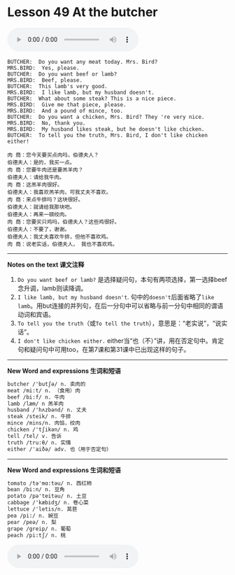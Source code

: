 # Lesson 49 At the butcher

​<audio id="audio" controls="" loop="loop">
    <source id="mp3" src="https://online1.tingclass.net/lesson/shi0529/0000/16/49.mp3"> 
</audio>

```
BUTCHER:  Do you want any meat today. Mrs. Bird?
MRS.BIRD:  Yes, please.
BUTCHER:  Do you want beef or lamb?
MRS.BIRD:  Beef, please.
BUTCHER:  This lamb's very good.
MRS.BIRD:  I like lamb, but my husband doesn't.
BUTCHER:  What about some steak? This is a nice piece.
MRS.BIRD:  Give me that piece, please.
MRS.BIRD:  And a pound of mince, too.
BUTCHER:  Do you want a chicken, Mrs. Bird? They 're very nice.
MRS.BIRD:  No, thank you.
MRS.BIRD:  My husband likes steak, but he doesn't like chicken.
BUTCHER:  To tell you the truth, Mrs. Bird, I don't like chicken either!

肉 商：您今天要买点肉吗，伯德夫人？
伯德夫人：是的，我买一点。
肉 商：您要牛肉还是要羔羊肉？
伯德夫人：请给我牛肉。
肉 商：这羔羊肉很好。
伯德夫人：我喜欢羔羊肉，可我丈夫不喜欢。
肉 商：来点牛排吗？这块很好。
伯德夫人：就请给我那块吧。
伯德夫人：再来一磅绞肉。
肉 商：您要买只鸡吗，伯德夫人？这些鸡很好。
伯德夫人：不要了，谢谢。
伯德夫人：我丈夫喜欢牛排，但他不喜欢鸡。
肉 商：说老实话，伯德夫人， 我也不喜欢鸡。
```

------------
**Notes on the text 课文注释**
1. `Do you want beef or lamb?` 是选择疑问句，本句有两项选择，第一选择beef念升调，lamb则读降调。
2. `I like lamb, but my husband doesn't`. 句中的`doesn't`后面省略了`like lamb`。用but连接的并列句，在后一分句中可以省略与前一分句中相同的谓语动词和宾语。
3. `To tell you the truth`（或`To tell the truth`），意思是：“老实说”，“说实话”。
4. `I don't like chicken either.` either当“也（不）”讲，用在否定句中。肯定句和疑问句中可用too，在第7课和第31课中已出现这样的句子。

-------------
**New Word and expressions 生词和短语**
```markdown
butcher /'butʃə/ n. 卖肉的	
meat /mi:t/ n. （食用）肉	
beef /bi:f/ n. 牛肉	
lamb /læm/ n 羔羊肉	
husband /'hʌzbənd/ n. 丈夫	
steak /steik/ n. 牛排
mince /mins/n. 肉馅，绞肉
chicken /'tʃikən/ n. 鸡
tell /tel/ v. 告诉
truth /tru:θ/ n. 实情
either /'aiðә/ adv. 也（用于否定句）
```
-------------

**New Word and expressions 生词和短语**
```markdown
tomato /tə'mɑ:təu/ n. 西红柿	
bean /bi:n/ n. 豆角
potato /pə'teitəu/ n. 土豆	
cabbage /'kæbidʒ/ n. 卷心菜	
lettuce /'letis/n. 莴苣	
pea /pi:/ n. 豌豆
pear /peə/ n. 梨
grape /greip/ n. 葡萄
peach /pi:tʃ/ n. 桃
```

<audio id="audio" controls="" loop="loop">
    <source id="mp3" src="https://i.xiao84.com/en-nce/1mp3-en/lesson50.mp3">
</audio>